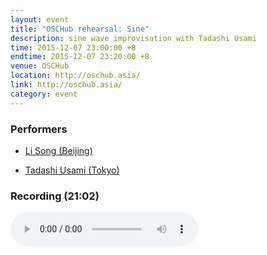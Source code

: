 ```yaml
---
layout: event
title: "OSCHub rehearsal: Sine"
description: sine wave improvisation with Tadashi Usami
time: 2015-12-07 23:00:00 +8
endtime: 2015-12-07 23:20:00 +8
venue: OSCHub
location: http://oschub.asia/
link: http://oschub.asia/
category: event
---
```



### Performers

* [Li Song (Beijing)](http://notimportant.org)

* [Tadashi Usami (Tokyo)](http://oschub.asia/weblog/)

### Recording (21:02)

<audio src="{{site.cdn_path}}sin_improv_20151207.m4a" controls="">
</audio>
